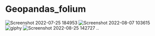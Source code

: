 # Geopandas_folium
![Screenshot 2022-07-25 184953](https://user-images.githubusercontent.com/104892976/180831978-f83c40ec-df6e-404d-92f0-81245c8a1171.png)
![Screenshot 2022-08-07 103615](https://user-images.githubusercontent.com/104892976/183282623-fe013877-d99c-4b4c-9a22-86b99bfbefe2.png)
![giphy](https://user-images.githubusercontent.com/104892976/184115308-28fb78d9-167e-4d8f-83de-c1dfeda83ef6.gif)
![Screenshot 2022-08-25 142727](https://user-images.githubusercontent.com/104892976/186678062-c44afffb-234f-4bc3-8be5-bbc9645012a6.png)
..
